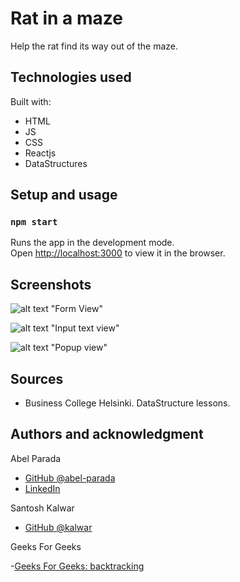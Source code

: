 # Rat in a maze

Help the rat find its way out of the maze.

## Technologies used

Built with:

- HTML
- JS
- CSS
- Reactjs
- DataStructures

## Setup and usage

### `npm start`

Runs the app in the development mode.\
Open [http://localhost:3000](http://localhost:3000) to view it in the browser.

## Screenshots

![alt text](Form.View.Example.png) "Form View"

![alt text](Form-Input-Example.png) "Input text view"

![alt text](Popup-Example.png) "Popup view"

## Sources

- Business College Helsinki. DataStructure lessons.

## Authors and acknowledgment

Abel Parada

- [GitHub @abel-parada](https://github.com/abel-parada)
- [LinkedIn](https://www.linkedin.com/in/abelparadamillan/)

Santosh Kalwar

- [GitHub @kalwar](https://github.com/kalwar/Rat-in-a-maze)

Geeks For Geeks

-[Geeks For Geeks: backtracking](https://www.geeksforgeeks.org/rat-in-a-maze-backtracking-2/)
